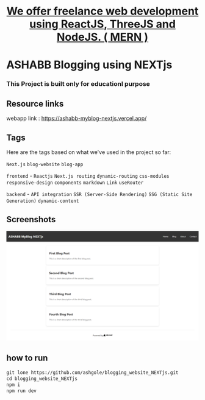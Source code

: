 <h1 align='center'>
<a href="https://ashabb.netlify.app/" target="_blank">  We offer freelance web development using ReactJS, ThreeJS and NodeJS. ( MERN )</a>
</h1>

# ASHABB Blogging using NEXTjs

### This Project is built only for educationl purpose

## Resource links

webapp link : <a href="https://ashabb-myblog-nextjs.vercel.app/" target="_blank">https://ashabb-myblog-nextjs.vercel.app/</a>




## Tags

Here are the tags based on what we've used in the project so far:

`Next.js` `blog-website` `blog-app`

`frontend` - `Reactjs` `Next.js routing` `dynamic-routing` `css-modules` `responsive-design` `components` `markdown` `Link` `useRouter`

`backend` - `API integration` `SSR (Server-Side Rendering)` `SSG (Static Site Generation)` `dynamic-content`

## Screenshots

![Signup 1](https://github.com/ashgole/blogging_website_NEXTjs/blob/main/screenshots/1.png)


## how to run

```
git lone https://github.com/ashgole/blogging_website_NEXTjs.git
cd blogging_website_NEXTjs
npm i
npm run dev
```
